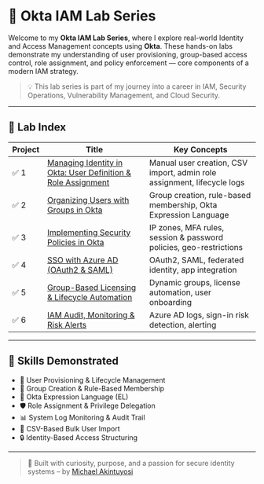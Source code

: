 # 🔐 Okta IAM Lab Series

Welcome to my **Okta IAM Lab Series**, where I explore real-world Identity and Access Management concepts using **Okta**. These hands-on labs demonstrate my understanding of user provisioning, group-based access control, role assignment, and policy enforcement — core components of a modern IAM strategy.

> 💡 This lab series is part of my journey into a career in IAM, Security Operations, Vulnerability Management, and Cloud Security.

---

## 📂 Lab Index


 Project | Title | Key Concepts |
|--------|-------|--------------|
| ✅ 1 | [Managing Identity in Okta: User Definition & Role Assignment](https://github.com/markwhyce-svg/okta-user-management-lab) | Manual user creation, CSV import, admin role assignment, lifecycle logs |
| ✅ 2 | [Organizing Users with Groups in Okta](https://github.com/markwhyce-svg/okta-organize-users-lab) | Group creation, rule-based membership, Okta Expression Language |
| ✅ 3 | [Implementing Security Policies in Okta](https://github.com/markwhyce-svg/okta-security-policies-lab) | IP zones, MFA rules, session & password policies, geo-restrictions |
| ✅ 4 | [SSO with Azure AD (OAuth2 & SAML)](./project4-sso) | OAuth2, SAML, federated identity, app integration |
| ✅ 5 | [Group-Based Licensing & Lifecycle Automation](./project5-group-licensing) | Dynamic groups, license automation, user onboarding |
| ✅ 6 | [IAM Audit, Monitoring & Risk Alerts](./project6-iam-audit) | Azure AD logs, sign-in risk detection, alerting | 



---

## 💼 Skills Demonstrated

- 👤 User Provisioning & Lifecycle Management
- 👥 Group Creation & Rule-Based Membership
- 🧩 Okta Expression Language (EL)
- 🛡️ Role Assignment & Privilege Delegation
- 📊 System Log Monitoring & Audit Trail
- 📁 CSV-Based Bulk User Import
- 🔒 Identity-Based Access Structuring

---

> 🔧 Built with curiosity, purpose, and a passion for secure identity systems – by [Michael Akintuyosi](https://www.linkedin.com/in/michael-akintuyosi-025317183/)
